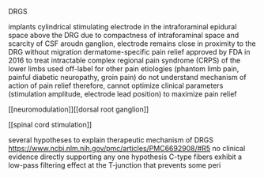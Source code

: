 DRGS

implants cylindrical stimulating electrode in the intraforaminal epidural space above the DRG
due to compactness of intraforaminal space and scarcity of CSF aroudn ganglion, electrode remains close in proximity to the DRG without migration
dermatome-specific pain relief
approved by FDA in 2016 to treat intractable complex regional pain syndrome (CRPS) of the lower limbs
used off-label for other pain etiologies (phantom limb pain, painful diabetic neuropathy, groin pain)
do not understand mechanism of action of pain relief
therefore, cannot optimize clinical parameters (stimulation amplitude, electrode lead position) to maximize pain relief

[[neuromodulation]][[dorsal root ganglion]]

[[spinal cord stimulation]]

several hypotheses to explain therapeutic mechanism of DRGS
https://www.ncbi.nlm.nih.gov/pmc/articles/PMC6692908/#R5
no clinical evidence directly supporting any one hypothesis
C-type fibers exhibit a low-pass filtering effect at the T-junction that prevents some peri